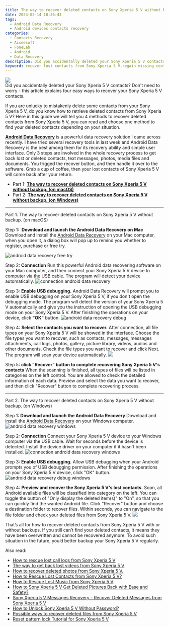 ```yaml
---
title: The way to recover deleted contacts on Sony Xperia 5 V without backup.
date: 2024-02-14 10:36:43
tags: 
  - Android Data Recovery
  - Android devices contacts recovery
categories: 
  - Contacts Recovery
  - Aiseesoft
  - FoneLab
  - Android
  - Data Recovery
description: Did you accidentally deleted your Sony Xperia 5 V contacts? Don't need to worry - this article explains four easy ways to recover your Sony Xperia 5 V contacts.
keyword: recover lost contacts from Sony Xperia 5 V,regain missing contacts,Sony Xperia 5 V contacts recovery,unerase contacts,undelete contacts from Sony Xperia 5 V,retrieve wiped phone number Sony Xperia 5 V,get back deleted contacts from Sony Xperia 5 V android,how to recover deleted contacts in Sony Xperia 5 V,Sony Xperia 5 V issues with contacts deleted,how to recover contacts on Sony Xperia 5 V,Sony Xperia 5 V retrieve deleted contacts,Sony Xperia 5 V all contacts delete
---
```


<img src="https://img0mobiles.techidaily.com/images/best-assets/devices/sony/sony-xperia-5-v/5.jpg" class="atpl-imgstyle"  />

<div class="atpl-content atpl-for-fonelab-android recover-contacts">

<div class="atpl-post-description-part-1">
Did you accidentally deleted your Sony Xperia 5 V contacts? Don't need to worry - this article explains four easy ways to recover your Sony Xperia 5 V contacts.
</div>




<div class="atpl-post-description-part-2">
<div class="tpl-content-sub-paragraph-content">
  <p>
    If you are unlucky to mistakenly delete some contacts from your Sony Xperia 5 V, do you know how to retrieve deleted contacts from Sony Xperia 5 V? Here in this guide we will tell you 4 methods to recover deleted contacts from Sony Xperia 5 V, you can read and choose one method to find your deleted contacts depending on your situation.
  </p>
</div>
</div>

<div class="atpl-post-description-part-3">
<div class="tpl-content-sub-paragraph-content">
  <p>
    <a href="https://tools.techidaily.com/aiseesoft-android-data-recovery/" target="_blank" rel="noopener"><strong>Android Data Recovery</strong></a> is a powerful data recovery solution I came across recently. I have tried several recovery tools in last week and Android Data Recovery is the best among them for its recovery ability and simple user interface. Only 3 steps are involved in the whole recovery process to get back lost or deleted contacts, text messages, photos, media files and documents. You trigged the recover button, and then handle it over to the software. Grab a cup of coffee, then your lost contacts of Sony Xperia 5 V will come back after your return.
  </p>
</div>
</div>


<ul>
  <li>Part 1: <strong><a href="#p1"> The way to recover deleted contacts on Sony Xperia 5 V without backup.  (on macOS)</a></strong></li>
  <li>Part 2: <strong><a href="#p2"> The way to recover deleted contacts on Sony Xperia 5 V without backup.  (on Windows)</a></strong></li>
</ul>




<!-- Part 1 -->
<a id="p1" name="p1" ></a><hr>

<div>
  <span class="atpl-step-part-style">Part 1. The way to recover deleted contacts on Sony Xperia 5 V without backup. (on macOS)</span>
</div>  

<span class="atpl-stepstyle-a"><span>Step 1: </span></span> <strong>Download and launch the Android Data Recovery on Mac</strong>
Download and install the <a href="https://tools.techidaily.com/aiseesoft-android-data-recovery/" target="_blank" rel="noopener">Android Data Recovery</a> on your Mac computer, when you open it, a dialog box will pop up to remind you whether to register, purchase or free try.

<img src="https://tools.techidaily.com/images/apps/aiseesoft/android-data-recovery/mac-free-try.png" class="atpl-imgstyle" alt="android data recovery free try" />

<span class="atpl-stepstyle-a"><span>Step 2: </span></span> <strong>Connection</strong>
Run this powerful Android data recovering software on your Mac computer, and then connect your Sony Xperia 5 V device to computer via the USB cable. The program will detect your device automatically.
<img src="https://tools.techidaily.com/images/apps/aiseesoft/android-data-recovery/mac-connection-interface.jpg" class="atpl-imgstyle" alt="connection android data recovery" />

<span class="atpl-stepstyle-a"><span>Step 3: </span></span> <strong>Enable USB debugging.</strong>
Android Data Recovery will prompt you to enable USB debugging on your Sony Xperia 5 V, if you don't open the debugging mode. The program will detect the version of your Sony Xperia 5 V automatically and give you the instruction of opening the USB debugging mode on your Sony Xperia 5 V. After finishing the operations on your device, click <strong>"OK"</strong> button.
<img src="https://tools.techidaily.com/images/apps/aiseesoft/android-data-recovery/mac-android-usb-debug.jpg"  class="atpl-imgstyle" alt="android data recovery debug" />

<span class="atpl-stepstyle-a"><span>Step 4: </span></span> <strong>Select the contacts you want to recover.</strong>
After connection, all file types on your Sony Xperia 5 V will be showed in the interface. Choose the file types you want to recover, such as contacts, messages, messages attachments, call logs, photos, gallery, picture library, videos, audios and other documents. Check the file types you want to recover and click Next. The program will scan your device automatically.
<img src="https://tools.techidaily.com/images/apps/aiseesoft/android-data-recovery/mac-choose-type-contacts.jpg" class="atpl-imgstyle"  />

<span class="atpl-stepstyle-a"><span>Step 5: </span></span> <strong>click "Recover" button to  complete recovering Sony Xperia 5 V's contacts</strong>
When the scanning is finished, all types of files will be listed in categories on the left control. You are allowed to check the detailed information of each data. Preview and select the data you want to recover, and then click "Recover" button to complete recovering process.


<a id="p2" name="p2"></a><hr>

<!-- Part 2 -->
<div>
  <span class="atpl-step-part-style">Part 2. The way to recover deleted contacts on Sony Xperia 5 V without backup. (on Windows)</span>
</div>

<span class="atpl-stepstyle-a"><span>Step 1: </span></span> <strong>Download and launch the Android Data Recovery</strong>
Download and install the <a href="https://tools.techidaily.com/aiseesoft-android-data-recovery/" target="_blank" rel="noopener">Android Data Recovery</a> on your Windows computer.
<img src="https://tools.techidaily.com/images/apps/aiseesoft/android-data-recovery/win-start-interface.png"  class="atpl-imgstyle" alt="android data recovery windows" />

<span class="atpl-stepstyle-a"><span>Step 2: </span></span> <strong>Connection</strong>
Connect your Sony Xperia 5 V device to your Windows computer via the USB cable. Wait for seconds before the device is detected. Install the device driver on your computer if it hasn't been installed.
<img src="https://tools.techidaily.com/images/apps/aiseesoft/android-data-recovery/win-connection-interface.png" class="atpl-imgstyle" alt="connection android data recovery windows" />

<span class="atpl-stepstyle-a"><span>Step 3: </span></span> <strong>Enable USB debugging.</strong>
Allow USB debugging when your Android prompts you of USB debugging permission. After finishing the operations on your Sony Xperia 5 V device, click "OK" button.
<img src="https://tools.techidaily.com/images/apps/aiseesoft/android-data-recovery/win-android-usb-debug.png" class="atpl-imgstyle" alt="android data recovery debug windows" />

<span class="atpl-stepstyle-a"><span>Step 4: </span></span> <strong>Preview and recover the Sony Xperia 5 V's lost contacts.</strong>
Soon, all Android available files will be classified into category on the left. You can toggle the button of "Only display the deleted item(s)" to "On", so that you can quickly find the wanted Android file. Click "Recover" button and choose a destination folder to recover files. Within seconds, you can navigate to the file folder and check your deleted files from Sony Xperia 5 V.
<img src="https://tools.techidaily.com/images/apps/aiseesoft/android-data-recovery/win-recover-contacts.jpg" class="atpl-imgstyle"  />

<div class="atpl-post-description-part-4">
<div class="tpl-content-sub-paragraph-normal">
    <p>
        That’s all for how to recover deleted contacts from Sony Xperia 5 V with or without backups. If you still can’t find your deleted contacts, it means they have been overwritten and cannot be recovered anymore. To avoid such situation in the future, you’d better backup your Sony Xperia 5 V regularly.
    </p>
</div>
</div>

<ins class="adsbygoogle"
     style="display:block"
     data-ad-client="ca-pub-7571918770474297"
     data-ad-slot="8358498916"
     data-ad-format="auto"
     data-full-width-responsive="true"></ins>

<span class="atpl-alsoreadstyle">Also read:</span>
<div><ul>
<li><a href="/how-to-rescue-lost-call-logs-from-sony-xperia-5-v-by-fonelab-android-recover-call-logs/" target="_blank" rel="noopener"><u>How to rescue lost call logs from Sony Xperia 5 V</u></a></li>
<li><a href="/the-way-to-get-back-lost-videos-from-sony-xperia-5-v-by-fonelab-android-recover-video/" target="_blank" rel="noopener"><u>The way to get back lost videos from Sony Xperia 5 V</u></a></li>
<li><a href="/how-to-recover-deleted-photos-from-sony-xperia-5-v-by-fonelab-android-recover-photos/" target="_blank" rel="noopener"><u>How to recover deleted photos from Sony Xperia 5 V.</u></a></li>
<li><a href="/how-to-rescue-lost-contacts-from-sony-xperia-5-v-by-fonelab-android-recover-contacts/" target="_blank" rel="noopener"><u>How to Rescue Lost Contacts from Sony Xperia 5 V?</u></a></li>
<li><a href="/how-to-rescue-lost-music-from-sony-xperia-5-v-by-fonelab-android-recover-music/" target="_blank" rel="noopener"><u>How to Rescue Lost Music from Sony Xperia 5 V</u></a></li>
<li><a href="/how-to-sony-xperia-5-v-get-deleted-pictures-back-with-ease-and-safety-by-fonelab-android-recover-pictures/" target="_blank" rel="noopener"><u>How to Sony Xperia 5 V Get Deleted Pictures Back with Ease and Safety?</u></a></li>
<li><a href="/sony-xperia-5-v-messages-recovery-recover-deleted-messages-from-sony-xperia-5-v-by-fonelab-android-recover-messages/" target="_blank" rel="noopener"><u>Sony Xperia 5 V Messages Recovery - Recover Deleted Messages from Sony Xperia 5 V</u></a></li>
<li><a href="/how-to-unlock-sony-xperia-5-v-without-password-by-drfone-android-unlock-android-unlock/" target="_blank" rel="noopener"><u>How to Unlock Sony Xperia 5 V Without Password?</u></a></li>
<li><a href="/possible-ways-to-recover-deleted-files-from-sony-xperia-5-v-by-fonelab-android-recover-data/" target="_blank" rel="noopener"><u>Possible ways to recover deleted files from Sony Xperia 5 V</u></a></li>
<li><a href="/reset-pattern-lock-tutorial-for-sony-xperia-5-v-by-drfone-android-unlock-android-unlock/" target="_blank" rel="noopener"><u>Reset pattern lock Tutorial for Sony Xperia 5 V</u></a></li>
</ul></div>

</div>
